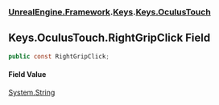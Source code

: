 ### [UnrealEngine.Framework](./UnrealEngine-Framework.md 'UnrealEngine.Framework').[Keys](./UnrealEngine-Framework-Keys.md 'UnrealEngine.Framework.Keys').[Keys.OculusTouch](./UnrealEngine-Framework-Keys-OculusTouch.md 'UnrealEngine.Framework.Keys.OculusTouch')
## Keys.OculusTouch.RightGripClick Field
  
```csharp
public const RightGripClick;
```
#### Field Value
[System.String](https://docs.microsoft.com/en-us/dotnet/api/System.String 'System.String')  
